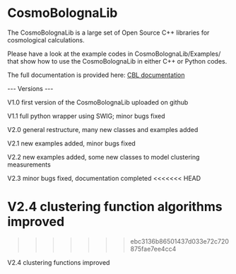 # CosmoBolognaLib

The CosmoBolognaLib is a large set of Open Source C++ libraries for cosmological calculations.

Please have a look at the example codes in CosmoBolognaLib/Examples/ that show how to use the CosmoBolognaLib in either C++ or Python codes.

The full documentation is provided here:
[CBL documentation](http://apps.difa.unibo.it/files/people/federico.marulli3/CosmoBolognaLib/Doc/html/index.html)

--- Versions ---

V1.0 first version of the CosmoBolognaLib uploaded on github

V1.1 full python wrapper using SWIG; minor bugs fixed

V2.0 general restructure, many new classes and examples added

V2.1 new examples added, minor bugs fixed

V2.2 new examples added, some new classes to model clustering measurements

V2.3 minor bugs fixed, documentation completed
<<<<<<< HEAD

V2.4 clustering function algorithms improved
=======
>>>>>>> ebc3136b86501437d033e72c720875fae7ee4cc4

V2.4 clustering functions improved
